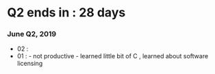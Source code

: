 # Q2 ends in : 28 days

### June Q2, 2019

- 02 : 
- 01 : - not productive -  learned little bit of C , learned about software licensing 

